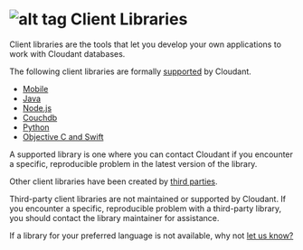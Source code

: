 # ![alt tag](images/libraries_icon.png) Client Libraries

Client libraries are the tools that let you develop your own applications to work with Cloudant databases.

The following client libraries are formally [supported](libraries.html#supported-client-libraries) by Cloudant.

-	[Mobile](libraries.html#mobile)
-	[Java](libraries.html#java)
-	[Node.js](libraries.html#node.js)
-	[Couchdb](libraries.html#couchdb)
-	[Python](libraries.html#python)
-	[Objective C and Swift](libraries.html#objective-c-and-swift)

A supported library is one where you can contact Cloudant if you encounter a specific, reproducible problem in the latest version of the library.

Other client libraries have been created by [third parties](libraries.html#third-party-client-libraries).

<aside class="warning" role="complementary" aria-label="notmaintained">Third-party client libraries are not maintained or supported by Cloudant.
If you encounter a specific, reproducible problem with a third-party library,
you should contact the library maintainer for assistance.</aside> 

If a library for your preferred language is not available,
why not [let us know?](https://github.com/cloudant-labs/slate/issues)
